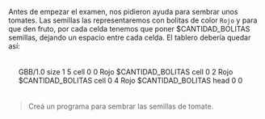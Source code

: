 Antes de empezar el examen, nos pidieron ayuda para sembrar unos tomates.
Las semillas las representaremos con bolitas de color `Rojo` y
para que den fruto, por cada celda tenemos que poner $CANTIDAD_BOLITAS semillas, dejando un espacio entre cada celda. El tablero debería quedar así:

<div style="padding:20px;"> 
  <gs-board>
        GBB/1.0
        size 1 5
        cell 0 0 Rojo $CANTIDAD_BOLITAS
        cell 0 2 Rojo $CANTIDAD_BOLITAS
        cell 0 4 Rojo $CANTIDAD_BOLITAS 
        head 0 0
  </gs-board>
</div>

> Creá un programa para sembrar las semillas de tomate.
